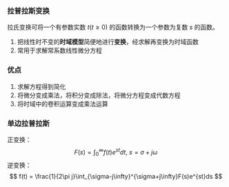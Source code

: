 ### 拉普拉斯变换

拉氏变换可将一个有参数实数$\ t(t≥ 0)$ 的函数转换为一个参数为复数$\ s$ 的函数。

1. 把线性时不变的**时域模型**简便地进行**变换**，经求解再变换为时域函数
2. 常用于求解常系数线性微分方程

### 优点

1. 求解方程得到简化
2. 将微分变成乘法，将积分变成除法，将微分方程变成代数方程
3. 将时域中的卷积运算变成乘法运算

### 单边拉普拉斯

正变换：
$$
F(s) = \int_{0}^{\infty}f(t)e^{st}dt,\ s=\sigma+j\omega
$$
逆变换：
$$
f(t) = \frac{1}{2\pi j}\int_{\sigma-j\infty}^{\sigma+j\infty}F(s)e^{st}ds
$$
